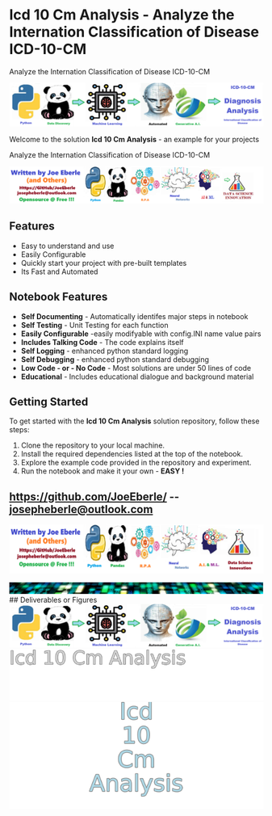 
# Icd 10 Cm Analysis - Analyze the Internation Classification of Disease ICD-10-CM 
Analyze the Internation Classification of Disease ICD-10-CM 

![Image image_filename](code.png)

Welcome to the solution **Icd 10 Cm Analysis** - an example for your projects

Analyze the Internation Classification of Disease ICD-10-CM 

![Image image_filename](sample.png)

## Features
- Easy to understand and use  
- Easily Configurable 
- Quickly start your project with pre-built templates
- Its Fast and Automated

## Notebook Features
- **Self Documenting** - Automatically identifes major steps in notebook 
- **Self Testing** - Unit Testing for each function
- **Easily Configurable** -easily modifyable with config.INI name value pairs
- **Includes Talking Code** - The code explains itself 
- **Self Logging** - enhanced python standard logging   
- **Self Debugging** - enhanced python standard debugging
- **Low Code - or - No Code** - Most solutions are under 50 lines of code
- **Educational** - Includes educational dialogue and background material
    
## Getting Started
To get started with the **Icd 10 Cm Analysis** solution repository, follow these steps:
1. Clone the repository to your local machine.
2. Install the required dependencies listed at the top of the notebook.
3. Explore the example code provided in the repository and experiment.
4. Run the notebook and make it your own - **EASY !**
    
## https://github.com/JoeEberle/ -- josepheberle@outlook.com 
    
![Developer](developer.png)

![Brand](brand.png)
    ## Deliverables or Figures![additional_image](icd_10_cm_analysis.png)  <br>![additional_image](solution_sign.png)  <br>![additional_image](solution_stacked_sign.png)  <br>